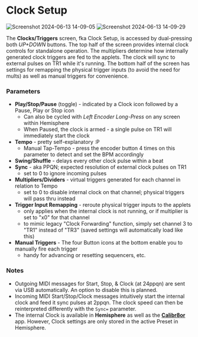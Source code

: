 # Clock Setup

![Screenshot 2024-06-13 14-09-05](https://github.com/djphazer/O_C-Phazerville/assets/109086194/62d559a1-c09f-46b2-b137-f6e1529e8988)
![Screenshot 2024-06-13 14-09-29](https://github.com/djphazer/O_C-Phazerville/assets/109086194/0ef7eb18-3206-44e0-b1b6-0c8131b3a973)

The **Clocks/Triggers** screen, fka Clock Setup, is accessed by dual-pressing both _UP+DOWN_ buttons. The top half of the screen provides internal clock controls for standalone operation. The multipliers determine how internally generated clock triggers are fed to the applets. The clock will sync to external pulses on TR1 while it's running. The bottom half of the screen has settings for remapping the physical trigger inputs (to avoid the need for mults) as well as manual triggers for convenience.

### Parameters
* **Play/Stop/Pause** (toggle) - indicated by a Clock icon followed by a Pause, Play or Stop icon
  - Can also be cycled with _Left Encoder Long-Press_ on any screen within Hemisphere
  - When Paused, the clock is armed - a single pulse on TR1 will immediately start the clock
* **Tempo** - pretty self-explanatory :P
  - Manual Tap-Tempo - press the encoder button 4 times on this parameter to detect and set the BPM accordingly
* **Swing/Shuffle** - delays every other clock pulse within a beat
* **Sync** - aka PPQN; expected resolution of external clock pulses on TR1
  - set to 0 to ignore incoming pulses
* **Multipliers/Dividers** - virtual triggers generated for each channel in relation to Tempo
  - set to 0 to disable internal clock on that channel; physical triggers will pass thru instead
* **Trigger Input Remapping** - reroute physical trigger inputs to the applets
  - only applies when the internal clock is not running, or if multiplier is set to "x0" for that channel
  - to mimic legacy "Clock Forwarding" function, simply set channel 3 to "TR1" instead of "TR3" (saved settings will automatically load like this)
* **Manual Triggers** - The four Button icons at the bottom enable you to manually fire each trigger
  - handy for advancing or resetting sequencers, etc.

### Notes
* Outgoing MIDI messages for Start, Stop, & Clock (at 24ppqn) are sent via USB automatically. An option to disable this is planned.
* Incoming MIDI Start/Stop/Clock messages intuitively start the internal clock and feed it sync pulses at 2ppqn. The clock speed can then be reinterpreted differently with the `Sync=` parameter.
* The internal Clock is available in **Hemisphere** as well as the **[Calibr8or](Calibr8or)** app. However, Clock settings are only stored in the active Preset in Hemisphere.
